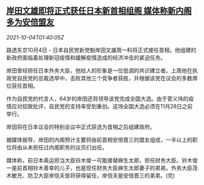 <!--1633312863000-->
[岸田文雄即将正式获任日本新首相组阁 媒体称新内阁多为安倍盟友](https://cn.reuters.com/article/japan-kishida-new-cabinet-1004-idCNKBS2GU03F)
------

<div><i>2021-10-04T01:40:05Z</i></div><p>路透东京10月4日 - 日本自民党新党魁岸田文雄周一料将正式接任首相，他组建的新政府面临着处理新冠疫情和缓解疫情造成的经济冲击的紧迫任务。</p><p>岸田曾经担任日本外务大臣，他给人的形象是一位低调的共识建立者。上周他在执政党自民党的总裁选举中，击败其他三个竞争者获胜，并根据该党在议会的多数席位获任首相。</p><p>作为自民党的代言人，64岁的岸田还将领导该党完成全国大选。由于菅义伟的疫情应对招致批评，自民党的支持率受到重创。这场全国大选必须在11月28日之前举行。</p><p>岸田将在日本议会的特别会议中正式获选为首相之后组建政府。</p><p>据媒体报导，岸田的内阁预计主要将由前首相安倍晋三的盟友组成，一半以上的职位将由从未担任过内阁职务的议员们出任。</p><p>媒体称，前日本奥运担当大臣铃木俊一可能接替麻生太郎，担任财务大臣。铃木俊一是前首相铃木善幸的儿子，也是现任财务大臣麻生太郎妻子的弟弟。外务大臣茂木敏充、防卫大臣岸信夫皆将获得留任，岸信夫是安倍晋三的弟弟。(完)</p>
